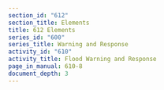 ```yaml
---
section_id: "612"
section_title: Elements
title: 612 Elements
series_id: "600"
series_title: Warning and Response
activity_id: "610"
activity_title: Flood Warning and Response
page_in_manual: 610-8
document_depth: 3
---
```

